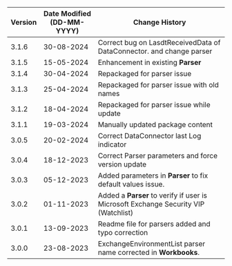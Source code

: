 | **Version** | **Date Modified (DD-MM-YYYY)** | **Change History**                          |
|-------------|--------------------------------|---------------------------------------------|
| 3.1.6       | 30-08-2024                     | Correct bug on LasdtReceivedData of DataConnector. and change parser     |
| 3.1.5       | 15-05-2024                     | Enhancement in existing **Parser**       |
| 3.1.4       | 30-04-2024                     | Repackaged for parser issue       |
| 3.1.3       | 25-04-2024                     | Repackaged for parser issue with old names       |
| 3.1.2       | 18-04-2024                     | Repackaged for parser issue while update       |
| 3.1.1       | 19-03-2024                     | Manually updated package content       |
| 3.0.5       | 20-02-2024                     | Correct DataConnector last Log indicator       |
| 3.0.4       | 18-12-2023                     | Correct Parser parameters and force version update       |
| 3.0.3       | 05-12-2023                     | Added parameters in **Parser** to fix default values issue.        |
| 3.0.2       | 01-11-2023                     | Added a **Parser** to verify if user is Microsoft Exchange Security VIP (Watchlist)          |
| 3.0.1       | 13-09-2023                     | Readme file for parsers added and typo correction                      |
| 3.0.0       | 23-08-2023                     | ExchangeEnvironmentList parser name  corrected in **Workbooks**.  |
